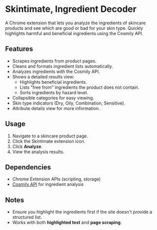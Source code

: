 # Skintimate, Ingredient Decoder

A Chrome extension that lets you analyze the ingredients of skincare products and see which are good or bad for your skin type. Quickly highlights harmful and beneficial ingredients using the Cosmily API.

## Features

- Scrapes ingredients from product pages.
- Cleans and formats ingredient lists automatically.
- Analyzes ingredients with the Cosmily API.
- Shows a detailed results view:
  - Highlights beneficial ingredients.
  - Lists "free from" ingredients the product does not contain.
  - Sorts ingredients by hazard level.
- Collapsible categories for easy viewing.
- Skin type indicators (Dry, Oily, Combination, Sensitive).
- Attribute details view for more information.

## Usage

1. Navigate to a skincare product page.
2. Click the Skintimate extension icon.
3. Click **Analyze**.
4. View the analysis results.

## Dependencies

- Chrome Extension APIs (scripting, storage)
- [Cosmily API](https://docs.cosmily.com/) for ingredient analysis

## Notes

- Ensure you highlight the ingredients first if the site doesn't provide a structured list.
- Works with both **highlighted text** and **page scraping**.
